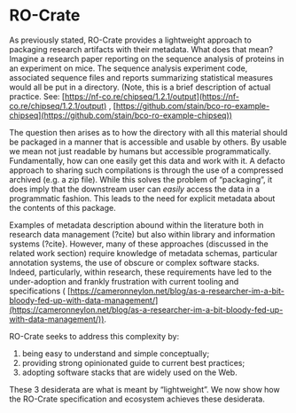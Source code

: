 # RO-Crate

As previously stated, RO-Crate provides a lightweight approach to packaging research artifacts with their metadata. What does that mean? Imagine a research paper reporting on the sequence analysis of proteins in an experiment on mice. The sequence analysis experiment code, associated sequence files and reports summarizing statistical measures would all be put in a directory. (Note, this is a brief description of actual practice. See:  [https://nf-co.re/chipseq/1.2.1/output](https://nf-co.re/chipseq/1.2.1/output) , [https://github.com/stain/bco-ro-example-chipseq](https://github.com/stain/bco-ro-example-chipseq)) 

The question then arises as to how the directory with all this material should be packaged in a manner that is accessible and usable by others. By usable we mean not just readable by humans but accessible programmatically. Fundamentally, how can one easily get this data and work with it. A defacto approach to sharing such compilations is through the use of a compressed archived (e.g. a zip file). While this solves the problem of “packaging”, it does imply that the downstream user can _easily_ access the data in a programmatic fashion. This leads to the need for explicit metadata about the contents of this package.

Examples of metadata description abound within the literature both in research data management (?cite) but also within library and information systems (?cite}. However, many of these approaches (discussed in the related work section) require knowledge of metadata schemas, particular annotation systems, the use of obscure or complex software stacks. Indeed, particularly, within research, these requirements have led to the under-adoption and frankly frustration with current tooling and specifications ( [https://cameronneylon.net/blog/as-a-researcher-im-a-bit-bloody-fed-up-with-data-management/](https://cameronneylon.net/blog/as-a-researcher-im-a-bit-bloody-fed-up-with-data-management/)).

RO-Crate seeks to address this complexity by:



1. being easy to understand and simple conceptually;
2. providing strong opinionated guide to current best practices;
3. adopting software stacks that are widely used on the Web.

These 3 desiderata are what is meant by “lightweight”. We now show how the RO-Crate specification and ecosystem achieves these desiderata.  



